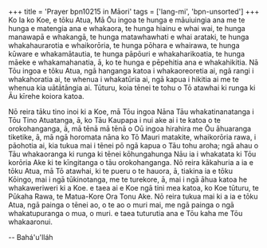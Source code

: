 +++
title = 'Prayer bpn10215 in Māori'
tags = ['lang-mi', 'bpn-unsorted']
+++
Ko Ia ko Koe, e tōku Atua, Mā Ōu ingoa te hunga e māuiuingia ana me te hunga e matengia ana e whakaora, te hunga hiainu e whai wai, te hunga manawapā e whakangā, te hunga matawhawhati e whai arataki, te hunga whakahaurarotia e whaikorōria, te hunga pōhara e whairawa, te hunga kūware e whakamātautia, te hunga pāpōuri e whakaharikoatia, te hunga māeke e whakamahanatia, ā, ko te hunga e pēpehitia ana e whakahikitia. Nā Tōu ingoa e tōku Atua, ngā hanganga katoa i whakaoreoretia ai, ngā rangi i whakahoratia ai, te whenua i whakatūria ai, ngā kapua i hikitia ai me te whenua kia uātātāngia ai. Tūturu, koia tēnei te tohu o Tō atawhai ki runga ki Āu kīrehe koiora katoa. 

Nō reira tāku tino inoi ki a Koe, mā Tōu ingoa Nāna Tāu whakatinanatanga i Tōu Tino Atuatanga, ā, ko Tāu Kaupapa i nui ake ai i te katoa o te orokohanganga, ā, mā tēnā mā tēnā o Oū ingoa hirahira me Ōu āhuaranga tiketike, ā, mā ngā horomata nāna ko Tō Mauri matakite, whaikorōria rawa, i pāohotia ai, kia tukua mai i tēnei pō ngā kapua o Tāu tohu aroha; ngā ahau o Tāu whakaoranga ki runga ki tēnei kōhungahunga Nāu ia i whakatata ki Tōu korōria Ake ki te kīngitanga o tāu orokohanganga. Nō reira kākahuria a ia e tōku Atua, mā Tō atawhai, ki te pueru o te hauora, ā, tiakina ia e tōku Kōingo, mai i ngā tūkinotanga, me te turekore, ā, mai i ngā āhua katoa he whakaweriweri ki a Koe. e taea ai e Koe ngā tini mea katoa, ko Koe tūturu, te Pūkaha Rawa, te Matua-Kore Ora Tonu Ake. Nō reira tukua mai ki a ia e tōku Atua, ngā painga o tēnei ao, o te ao o muri mai, me ngā painga o ngā whakatupuranga o mua, o muri. e taea tuturutia ana e Tōu kaha me Tōu whakaaronui.

-- Bahá'u'lláh
